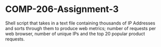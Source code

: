 # COMP-206-Assignment-3
Shell script that takes in a text file containing thousands of IP Addresses and sorts through them to produce web metrics; number of requests per web browser, number of unique IPs and the top 20 popular product requests. 
